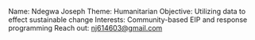 Name: Ndegwa Joseph 
Theme: Humanitarian
Objective: Utilizing data to effect sustainable change 
Interests: Community-based EIP and response programming 
Reach out: nj614603@gmail.com
